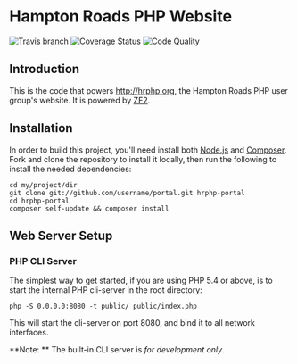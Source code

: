 Hampton Roads PHP Website
==========================
[![Travis branch](https://img.shields.io/travis/hrphp/portal.svg?style=flat)](https://travis-ci.org/hrphp/portal) [![Coverage Status](http://img.shields.io/scrutinizer/coverage/g/hrphp/portal.svg?style=flat)](http://img.shields.io/scrutinizer/coverage/g/hrphp/portal.svg?style=flat) [![Code Quality](http://img.shields.io/scrutinizer/g/hrphp/portal.svg?style=flat)](http://img.shields.io/scrutinizer/g/hrphp/portal.svg?style=flat)

Introduction
------------
This is the code that powers http://hrphp.org, the Hampton Roads PHP user group's website. It is powered by [ZF2](http://framework.zend.com/manual/2.0/en/user-guide/overview.html).

Installation
------------
In order to build this project, you'll need install both [Node.js](http://nodejs.org/) and [Composer](http://getcomposer.org). Fork and clone the repository to install it locally, then run the following to install the needed dependencies:

    cd my/project/dir
    git clone git://github.com/username/portal.git hrphp-portal
    cd hrphp-portal
    composer self-update && composer install

Web Server Setup
----------------

### PHP CLI Server

The simplest way to get started, if you are using PHP 5.4 or above, is to start the internal PHP cli-server in the root directory:

    php -S 0.0.0.0:8080 -t public/ public/index.php

This will start the cli-server on port 8080, and bind it to all network interfaces.

**Note: ** The built-in CLI server is *for development only*.
